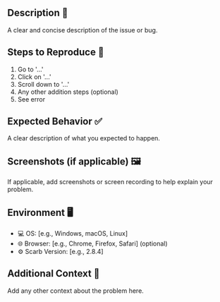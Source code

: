 ## Description 📝
A clear and concise description of the issue or bug.

## Steps to Reproduce 🐞
1. Go to '...'
2. Click on '...'
3. Scroll down to '...'
4. Any other addition steps (optional)
5. See error

## Expected Behavior ✅
A clear description of what you expected to happen.

## Screenshots (if applicable) 🖼
If applicable, add screenshots or screen recording to help explain your problem.

## Environment 🖥
- 💻 OS: [e.g., Windows, macOS, Linux]
- 🌐 Browser: [e.g., Chrome, Firefox, Safari] (optional)
- ⚙️ Scarb Version: [e.g., 2.8.4]

## Additional Context 📌
Add any other context about the problem here.